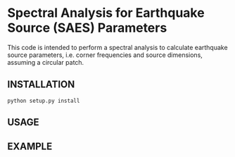 # Spectral Analysis for Earthquake Source (SAES) Parameters
This code is intended to perform a spectral analysis to calculate earthquake
source parameters, i.e. corner frequencies and source dimensions, assuming
a circular patch.

## INSTALLATION
```
python setup.py install
```
## USAGE

## EXAMPLE
